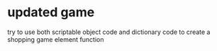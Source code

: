 # updated game 

try to use both scriptable object code and dictionary code to create a shopping game element function
